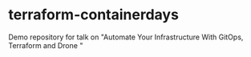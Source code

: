 # terraform-containerdays

Demo repository for talk on "Automate Your Infrastructure With GitOps, Terraform and Drone "
